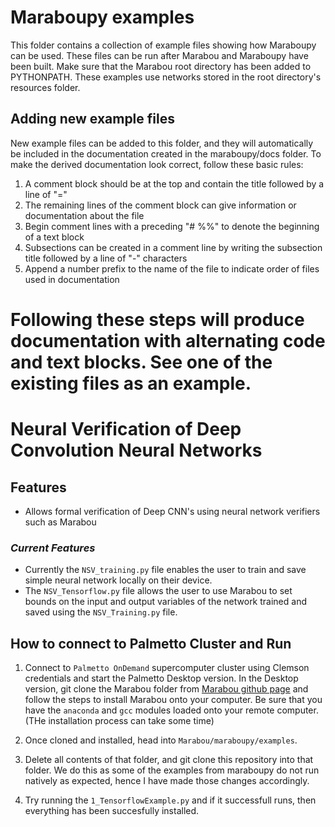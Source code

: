 
# Maraboupy examples

This folder contains a collection of example files showing how Maraboupy can be used.
These files can be run after Marabou and Maraboupy have been built. Make sure that
the Marabou root directory has been added to PYTHONPATH. These examples use networks
stored in the root directory's resources folder.

## Adding new example files
New example files can be added to this folder, and they will automatically be included
in the documentation created in the maraboupy/docs folder. To make the derived documentation
look correct, follow these basic rules:
1. A comment block should be at the top and contain the title followed by a line of "="
2. The remaining lines of the comment block can give information or documentation about the file
3. Begin comment lines with a preceding "# %%" to denote the beginning of a text block
4. Subsections can be created in a comment line by writing the subsection title followed 
by a line of "-" characters
5. Append a number prefix to the name of the file to indicate order of files used in documentation

Following these steps will produce documentation with alternating code and text blocks. See
one of the existing files as an example.
=======
# Neural Verification of Deep Convolution Neural Networks

## Features
- Allows formal verification of Deep CNN's using neural network verifiers such as Marabou

 
### *Current Features*
- Currently the ```NSV_training.py``` file enables the user to train and save simple neural network locally on their device.
- The ```NSV_Tensorflow.py``` file allows the user to use Marabou to set bounds on the input and output variables of the network trained and saved using the ```NSV_Training.py``` file.

## How to connect to Palmetto Cluster and Run

1) Connect to ```Palmetto OnDemand``` supercomputer cluster using Clemson credentials and start the Palmetto Desktop version.  In the Desktop version, git clone the Marabou folder from [Marabou github page](https://github.com/NeuralNetworkVerification/Marabou) and follow the steps to install Marabou onto your computer. Be sure that you have the ```anaconda``` and ```gcc``` modules loaded onto your remote computer. (THe installation process can take some time)

2) Once cloned and installed, head into ```Marabou/maraboupy/examples```.

3) Delete all contents of that folder, and git clone this repository into that folder. We do this as some of the examples from maraboupy do not run natively as expected, hence I have made those changes accordingly.

4) Try running the ```1_TensorflowExample.py``` and if it successfull runs, then everything has been succesfully installed.
